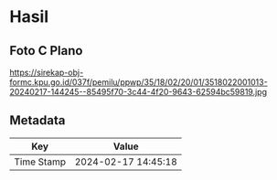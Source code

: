 # Hasil

## Foto C Plano

https://sirekap-obj-formc.kpu.go.id/037f/pemilu/ppwp/35/18/02/20/01/3518022001013-20240217-144245--85495f70-3c44-4f20-9643-62594bc59819.jpg


## Metadata

| Key        | Value               |
| ---------- | ------------------- |
| Time Stamp | 2024-02-17 14:45:18 |



